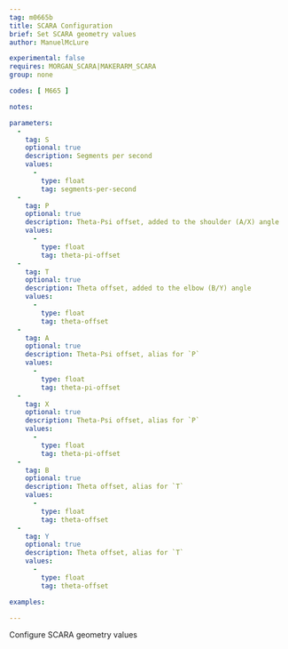 ```yaml
---
tag: m0665b
title: SCARA Configuration
brief: Set SCARA geometry values
author: ManuelMcLure

experimental: false
requires: MORGAN_SCARA|MAKERARM_SCARA
group: none

codes: [ M665 ]

notes:

parameters:
  -
    tag: S
    optional: true
    description: Segments per second
    values:
      -
        type: float
        tag: segments-per-second
  -
    tag: P
    optional: true
    description: Theta-Psi offset, added to the shoulder (A/X) angle
    values:
      -
        type: float
        tag: theta-pi-offset
  -
    tag: T
    optional: true
    description: Theta offset, added to the elbow (B/Y) angle
    values:
      -
        type: float
        tag: theta-offset
  -
    tag: A
    optional: true
    description: Theta-Psi offset, alias for `P`
    values:
      -
        type: float
        tag: theta-pi-offset
  -
    tag: X
    optional: true
    description: Theta-Psi offset, alias for `P`
    values:
      -
        type: float
        tag: theta-pi-offset
  -
    tag: B
    optional: true
    description: Theta offset, alias for `T`
    values:
      -
        type: float
        tag: theta-offset
  -
    tag: Y
    optional: true
    description: Theta offset, alias for `T`
    values:
      -
        type: float
        tag: theta-offset

examples:

---
```


Configure SCARA geometry values

